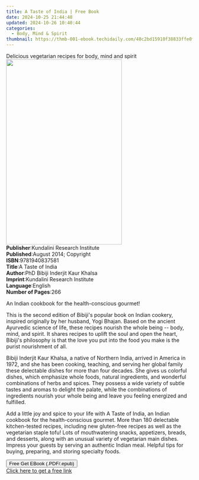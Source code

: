 ```yaml
---
title: A Taste of India | Free Book
date: 2024-10-25 21:44:48
updated: 2024-10-26 10:40:44
categories:
  - Body, Mind & Spirit
thumbnail: https://thmb-001-ebook.techidaily.com/48c2bd15910f38833ffe0f7af8e7881823892accfbce5c1788457fbc7c41db29.jpg
---
```

<main id="book-container">
  <div class="flex flex-col">
    <div class="book-brief flex-1 py-6 px-4 sm:p-6 md:py-10 md:px-8">
      <!-- brief-->
      <div class="book-brief-main">
        Delicious vegetarian recipes for body, mind and spirit
      </div>
    </div>
    <div
      class="book-meta-info flex-1 grid gap-4 col-start-1 col-end-3 row-start-1 sm:mb-6 sm:grid-cols-4 lg:gap-6 lg:col-start-2 lg:row-end-6 lg:row-span-6 lg:mb-0"
    >
      <div
        class="book-meta-info-left place-content-center mt-4 p-4 text-sm leading-6 col-start-2 col-span-2 dark:text-slate-400"
      >
        <img
          class="w-full h-500 object-cover rounded-lg sm:h-255 sm:col-span-2 lg:col-span-full"
          src="https://img-001-ebook.techidaily.com/b8a22a530b009ae907a8774dbae1b535f4f775dd6f677067819309a5e3654438.jpg"
          alt=""
          width="312"
          height="500"
        />
      </div>
      <div
        class="book-meta-info-right mt-2 col-start-1 row-start-2 col-span-3 self-center"
      >
        <!-- meta data  -->
        <div class="flex flex-col px-4 md:px-8">
          <div class="flex-1">
            <strong>Publisher</strong>:<span class="px-2"
              >Kundalini Research Institute</span
            >
          </div>
          <div class="flex-1">
            <strong>Published</strong>:<span class="px-2"
              >August 2014; Copyright</span
            >
          </div>
          <div class="flex-1">
            <strong>ISBN</strong>:<span class="px-2">9781940837581</span>
          </div>
          <div class="flex-1">
            <strong>Title</strong>:<span class="px-2">A Taste of India</span>
          </div>
          <div class="flex-1">
            <strong>Author</strong>:<span class="px-2"
              >PhD Bibiji Inderjit Kaur Khalsa</span
            >
          </div>
          <div class="flex-1">
            <strong>Imprint</strong>:<span class="px-2"
              >Kundalini Research Institute</span
            >
          </div>
          <div class="flex-1">
            <strong>Language</strong>:<span class="px-2">English</span>
          </div>
          <div class="flex-1">
            <strong>Number of Pages</strong>:<span class="px-2">266</span>
          </div>
        </div>
      </div>
    </div>
    <div class="book-description flex-1 py-6 px-4 sm:p-6 md:py-10 md:px-8">
      <div class="book-description-main">
        <div accordion-content="" id="description">
          <p>An Indian cookbook for the health-conscious gourmet!</p>
          <p>
            This is the second edition of Bibiji's popular book on Indian
            cookery, inspired originally by her husband, Yogi Bhajan. Based on
            the ancient Ayurvedic science of life, these recipes nourish the
            whole being -- body, mind, and spirit. It shares recipes to uplift
            the soul and open the heart, Bibiji's philosophy is that the love
            you put into the food you make is the purist nourishment of all.
          </p>
          <p>
            Bibiji Inderjit Kaur Khalsa, a native of Northern India, arrived in
            America in 1972, and she has been cooking, teaching, and serving her
            global family these delectable dishes for more than four decades.
            She gives us colorful dishes, which emphasize whole foods, natural
            ingredients, and wonderful combinations of herbs and spices. They
            possess a wide variety of subtle tastes and aromas to delight the
            palate, while the combinations of ingredients nourish your whole
            being and leave you feeling energized and fulfilled.
          </p>
          <p>
            Add a little joy and spice to your life with A Taste of India, an
            Indian cookbook for the health-conscious gourmet. More than 180
            delectable kitchen-tested recipes, including new gluten-free recipes
            as well as the vegetarian staple tofu! Lots of mouthwatering snacks,
            appetizers, breads, and desserts, along with an unusual variety of
            vegetarian main dishes. Impress your guests by serving an authentic
            Indian meal. Helpful tips for buying, preparing, and storing
            specialty foods.
          </p>
        </div>
        <div class="accordion-fader"></div>
      </div>
    </div>
    <div class="book-excerpts flex-1 py-6 px-4 sm:p-6 md:py-10 md:px-8"></div>
    <div
      class="book-about-author flex-1 py-6 px-4 sm:p-6 md:py-10 md:px-8"
    ></div>
    <div class="book-free-get flex-1 py-6 px-4 sm:p-6 md:py-10 md:px-8">
      <button
        id="btn-free-get"
        class="bg-blue-500 hover:bg-blue-700 text-white font-bold py-2 px-4 rounded"
      >
        Free Get EBook (.PDF/.epub)
      </button>
      <div id="countdown-display" class="px-2 text-lg mt-2"></div>
      <a
        id="free-link"
        class="hidden bg-blue-500 hover:bg-blue-700 text-white font-bold py-2 px-4 rounded"
        href="https://www.ebooks.com/en-us/book/210345191/a-taste-of-india/phd-bibiji-inderjit-kaur-khalsa/"
        target="_blank"
        >Click here to get a free link</a
      >
    </div>
    <script>
      let countdownTime = 0;
      let countdownInterval = null;
      document
        .getElementById('btn-free-get')
        .addEventListener('click', startCountdown);
      function startCountdown() {
        countdownTime = new Date().getTime() + 60000 * 3;
        countdownInterval = setInterval(updateCountdown, 1000);
        document.getElementById('btn-free-get').disabled = true;
        document
          .getElementById('btn-free-get')
          .classList.add('bg-gray-500', 'cursor-not-allowed');
      }
      function updateCountdown() {
        let currentTime = new Date().getTime();
        let timeLeft = countdownTime - currentTime;
        let secondsLeft = Math.floor(timeLeft / 1000);
        document.getElementById('countdown-display').innerHTML =
          `Remaining time: ${secondsLeft} seconds.`;
        if (secondsLeft <= 0) {
          clearInterval(countdownInterval);
          document.getElementById('btn-free-get').classList.add('hidden');
          document.getElementById('free-link').classList.remove('hidden');
          document.getElementById('countdown-display').innerHTML = '';
        }
      }
    </script>
  </div>
</main>
